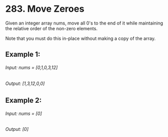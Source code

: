 # 283. Move Zeroes

Given an integer array nums, move all 0's to the end of it while maintaining the relative order of the non-zero elements.

Note that you must do this in-place without making a copy of the array.

 

## Example 1:

###### Input: nums = [0,1,0,3,12]
###### Output: [1,3,12,0,0]

## Example 2:

###### Input: nums = [0]
###### Output: [0]
